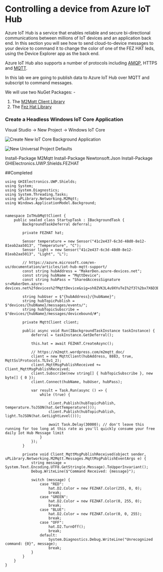 # Controlling a device from Azure IoT Hub

Azure IoT Hub is a service that enables reliable and secure bi-directional communications between millions of IoT devices and an application back end. In this section you will see how to send cloud-to-device messages to your device to command it to change the color of one of the FEZ HAT leds, using the Device Explorer app as the back end.

Azure IoT Hub also supports a number of protocols including [AMQP](https://en.wikipedia.org/wiki/AMPQ), HTTPS and [MQTT](https://en.wikipedia.org/wiki/MQTT).

In this lab we are going to publish data to Azure IoT Hub over MQTT and subscript to command messages.

We will use two NuGet Packages: -

1. The [M2Mqtt Client Library](https://m2mqtt.wordpress.com/using-mqttclient)
2. The [Fez Hat Library](https://www.ghielectronics.com/docs/329/fez-hat-developers-guide)

### Create a Headless Windows IoT Core Application

Visual Studio -> New Project -> Windows IoT Core

![Create New IoT Core Background Application](/images/mqtt-background-application-new.png?raw=true)

![New Universal Project Defaults](/images/mqtt-new-universal-project-defaults.png?raw=true)

Install-Package M2Mqtt 
Install-Package Newtonsoft.Json 
Install-Package GHIElectronics.UWP.Shields.FEZHAT


##Completed

    using GHIElectronics.UWP.Shields;
    using System;
    using System.Diagnostics;
    using System.Threading.Tasks;
    using uPLibrary.Networking.M2Mqtt;
    using Windows.ApplicationModel.Background;


    namespace IoTHubMqttClient {
        public sealed class StartupTask : IBackgroundTask {
            BackgroundTaskDeferral deferral;

            private FEZHAT hat;

            Sensor temperature = new Sensor("41c2e437-6c3d-48d0-8e12-81eab2aa5013", "Temperature", "C");
            Sensor light = new Sensor("41c2e437-6c3d-48d0-8e12-81eab2aa5013", "Light", "L");

            // https://azure.microsoft.com/en-us/documentation/articles/iot-hub-mqtt-support/
            const string hubAddress = "MakerDen.azure-devices.net";
            const string hubName = "MqttDevice";
            const string hubPass = "SharedAccessSignature sr=MakerDen.azure-devices.net%2fdevices%2fMqttDevice&sig=sh8ZVK3L4u9XYuTeI%2f3l%2bx7X6D3BRJADz1rppuK3hvw%3d&se=1477701103";

            string hubUser = $"{hubAddress}/{hubName}";
            string hubTopicPublish = $"devices/{hubName}/messages/events/";
            string hubTopicSubscribe = $"devices/{hubName}/messages/devicebound/#";

            private MqttClient client;

            public async void Run(IBackgroundTaskInstance taskInstance) {
                deferral = taskInstance.GetDeferral();

                this.hat = await FEZHAT.CreateAsync();

                // https://m2mqtt.wordpress.com/m2mqtt_doc/
                client = new MqttClient(hubAddress, 8883, true, MqttSslProtocols.TLSv1_2);
                client.MqttMsgPublishReceived += Client_MqttMsgPublishReceived;
                client.Subscribe(new string[] { hubTopicSubscribe }, new byte[] { 0 });
                client.Connect(hubName, hubUser, hubPass);

                var result = Task.Run(async () => {
                    while (true) {

                        client.Publish(hubTopicPublish, temperature.ToJSON(hat.GetTemperature()));
                        client.Publish(hubTopicPublish, light.ToJSON(hat.GetLightLevel()));

                        await Task.Delay(30000); // don't leave this running for too long at this rate as you'll quickly consume your free daily Iot Hub Message limit
                    }
                });
            }

            private void Client_MqttMsgPublishReceived(object sender, uPLibrary.Networking.M2Mqtt.Messages.MqttMsgPublishEventArgs e) {
                string message = System.Text.Encoding.UTF8.GetString(e.Message).ToUpperInvariant();
                Debug.WriteLine($"Command Received: {message}");

                switch (message) {
                    case "RED":
                        hat.D2.Color = new FEZHAT.Color(255, 0, 0);
                        break;
                    case "GREEN":
                        hat.D2.Color = new FEZHAT.Color(0, 255, 0);
                        break;
                    case "BLUE":
                        hat.D2.Color = new FEZHAT.Color(0, 0, 255);
                        break;
                    case "OFF":
                        hat.D2.TurnOff();
                        break;
                    default:
                        System.Diagnostics.Debug.WriteLine("Unrecognized command: {0}", message);
                        break;
                }
            }
        }
    }

